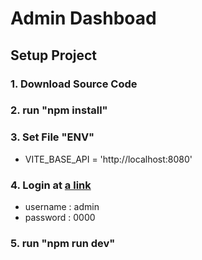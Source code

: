 # Admin Dashboad

## Setup Project
   ### 1. Download Source Code
   ### 2. run "npm install"
   ### 3. Set File "ENV" 
   * VITE_BASE_API = 'http://localhost:8080'
   ### 4. Login at [a link ](http://localhost:5174/admin/login)
   * username : admin
   * password : 0000 
   ### 5. run "npm run dev"

 

